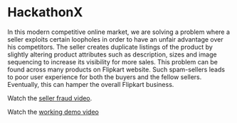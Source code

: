 # HackathonX
In this modern competitive online market, we are solving a problem where a seller exploits certain loopholes in order to have an unfair advantage over his competitors. The seller creates duplicate listings of the product by slightly altering product attributes such as description, sizes and image sequencing to increase its visibility for more sales. This problem can be found across many products on Flipkart website. Such spam-sellers leads to poor user experience for both the buyers and the fellow sellers. Eventually, this can hamper the overall Flipkart business.

Watch the [seller fraud video](https://meet.google.com/linkredirect?authuser=0&dest=https%3A%2F%2Fdrive.google.com%2Ffile%2Fd%2F1Ok4DGaAuSAgxHfLxL6UCNedNsR613Q9r%2Fview%3Fusp%3Dsharing). 

Watch the [working demo video](https://drive.google.com/file/d/1ur1Zicl69rbXO5slndfLCw8kQB3m9Pad/view?usp=sharing)

